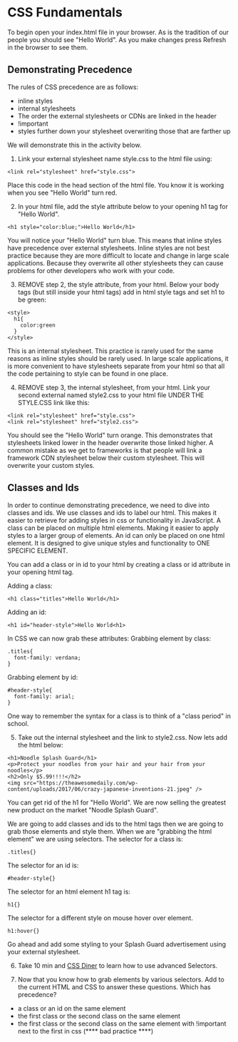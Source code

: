 # CSS Fundamentals

To begin open your index.html file in your browser. As is the tradition of our people you should see "Hello World". As you make changes press Refresh in the browser to see them.

## Demonstrating Precedence

The rules of CSS precedence are as follows:
* inline styles
* internal stylesheets
* The order the external stylesheets or CDNs are linked in the header
* !important
* styles further down your stylesheet overwriting those that are farther up

We will demonstrate this in the activity below.

1. Link your external stylesheet name style.css to the html file using:
```
<link rel="stylesheet" href="style.css">
```
Place this code in the head section of the html file. You know it is working when you see "Hello World" turn red.

2. In your html file, add the style attribute below to your opening h1 tag for "Hello World".
```
<h1 style="color:blue;">Hello World</h1>
```
You will notice your "Hello World" turn blue. This means that inline styles have precedence over external stylesheets. Inline styles are not best practice because they are more difficult to locate and change in large scale applications. Because they overwrite all other stylesheets they can cause problems for other developers who work with your code.

3. REMOVE step 2, the style attribute, from your html. Below your body tags (but still inside your html tags) add in html style tags and set h1 to be green:
```
<style>
  h1{
    color:green
  }
</style>
```
This is an internal stylesheet. This practice is rarely used for the same reasons as inline styles should be rarely used. In large scale applications, it is more convenient to have stylesheets separate from your html so that all the code pertaining to style can be found in one place.

4. REMOVE step 3, the internal stylesheet, from your html. Link your second external named style2.css to your html file UNDER THE STYLE.CSS link like this:
```
<link rel="stylesheet" href="style.css">
<link rel="stylesheet" href="style2.css">
```
You should see the "Hello World" turn orange. This demonstrates that stylesheets linked lower in the header overwrite those linked higher. A common mistake as we get to frameworks is that people will link a framework CDN stylesheet below their custom stylesheet. This will overwrite your custom styles.

## Classes and Ids

In order to continue demonstrating precedence, we need to dive into classes and ids.
We use classes and ids to label our html. This makes it easier to retrieve for adding styles in css or functionality in JavaScript.
A class can be placed on multiple html elements. Making it easier to apply styles to a larger group of elements.
An id can only be placed on one html element. It is designed to give unique styles and functionality to ONE SPECIFIC ELEMENT.

You can add a class or in id to your html by creating a class or id attribute in your opening html tag.

Adding a class:
```
<h1 class="titles">Hello World</h1>
```
Adding an id:
```
<h1 id="header-style">Hello World<h1>
```
In CSS we can now grab these attributes:
Grabbing element by class:
```
.titles{
  font-family: verdana;
}
```
Grabbing element by id:
```
#header-style{
  font-family: arial;
}
```
One way to remember the syntax for a class is to think of a "class period" in school.

5. Take out the internal stylesheet and the link to style2.css. Now lets add the html below:
```
<h1>Noodle Splash Guard</h1>
<p>Protect your noodles from your hair and your hair from your noodles</p>
<h2>Only $5.99!!!!</h2>
<img src="https://theawesomedaily.com/wp-content/uploads/2017/06/crazy-japanese-inventions-21.jpeg" />
```
You can get rid of the h1 for "Hello World". We are now selling the greatest new product on the market "Noodle Splash Guard". 

We are going to add classes and ids to the html tags then we are going to grab those elements and style them. When we are "grabbing the html element" we are using selectors.
The selector for a class is:
```
.titles{}
```
The selector for an id is:
```
#header-style{}
```
The selector for an html element h1 tag is:
```
h1{}
```
The selector for a different style on mouse hover over element.
```
h1:hover{}
```
Go ahead and add some styling to your Splash Guard advertisement using your external stylesheet.

6. Take 10 min and [CSS Diner](https://flukeout.github.io/) to learn how to use advanced Selectors.

7. Now that you know how to grab elements by various selectors. Add to the current HTML and CSS to answer these questions.
Which has precedence?
* a class or an id on the same element
* the first class or the second class on the same element
* the first class or the second class on the same element with !important next to the first in css
(**** bad practice ****)
